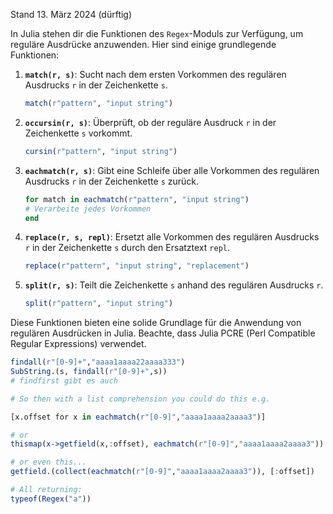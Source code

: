 Stand 13. März 2024 (dürftig)

In Julia stehen dir die Funktionen des `Regex`-Moduls zur Verfügung, um reguläre Ausdrücke anzuwenden. Hier sind einige grundlegende Funktionen:

1. **`match(r, s)`**: Sucht nach dem ersten Vorkommen des regulären Ausdrucks `r` in der Zeichenkette `s`.

    ```julia
    match(r"pattern", "input string")    
    ```

2. **`occursin(r, s)`**: Überprüft, ob der reguläre Ausdruck `r` in der Zeichenkette `s` vorkommt.

   ```julia
   cursin(r"pattern", "input string")
   ```
   
3. **```eachmatch(r, s)```**: Gibt eine Schleife über alle Vorkommen des regulären Ausdrucks `r` in der Zeichenkette `s` zurück.

   ```julia    
   for match in eachmatch(r"pattern", "input string")        
   # Verarbeite jedes Vorkommen    
   end    
   ```
   
4. **```replace(r, s, repl)```**: Ersetzt alle Vorkommen des regulären Ausdrucks `r` in der Zeichenkette `s` durch den Ersatztext `repl`.    

   ```julia    
   replace(r"pattern", "input string", "replacement")    
   ```
   
5. **```split(r, s)```**: Teilt die Zeichenkette `s` anhand des regulären Ausdrucks `r`.
        
   ```julia    
   split(r"pattern", "input string")    
   ```

Diese Funktionen bieten eine solide Grundlage für die Anwendung von regulären Ausdrücken in Julia. Beachte, dass Julia PCRE (Perl Compatible Regular Expressions) verwendet.
        
```julia
findall(r"[0-9]+","aaaa1aaaa22aaaa333")
SubString.(s, findall(r"[0-9]+",s))
# findfirst gibt es auch

# So then with a list comprehension you could do this e.g.

[x.offset for x in eachmatch(r"[0-9]","aaaa1aaaa2aaaa3")]

# or 
thismap(x->getfield(x,:offset), eachmatch(r"[0-9]","aaaa1aaaa2aaaa3"))

# or even this...
getfield.(collect(eachmatch(r"[0-9]","aaaa1aaaa2aaaa3")), [:offset])

# All returning:
typeof(Regex("a"))
```

